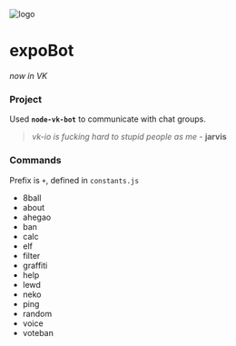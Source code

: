 ![logo](https://i.imgur.com/Ajqz8uWl.jpg)
# expoBot
*now in VK*

### Project
Used **`node-vk-bot`** to communicate with chat groups.

> *vk-io is fucking hard to stupid people as me* - **jarvis**

### Commands
Prefix is `+`, defined in ```constants.js```
- 8ball
- about
- ahegao
- ban
- calc 
- elf
- filter
- graffiti
- help
- lewd
- neko
- ping
- random
- voice
- voteban